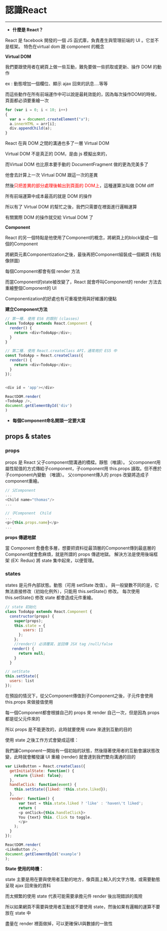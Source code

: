 # 認識React

---

* **什麼是 React？**  

React 是 facebook 開發的一個 JS 函式庫，負責產生與管理前端的 UI 。它並不是框架。  特色在virtual dom 跟 component 的概念  

 **Virtual DOM**

 我們要跟使用者在網頁上做一些互動，難免要做一些抓取或更新、操作 DOM 的動作

ex : 動態增加一個欄位、顯示 ajax 回來的訊息....等等

而這些動作在所有前端運作中可以說是最耗效能的，因為每次操作DOM的時候，頁面都必須要重繪一次  

```js
for (var i = 0; i < 10; i++)
{
  var a = document.createElement("a");
  a.innerHTML = arr[i];
  div.appendChild(a);
}
```

React 在與 DOM 之間的溝通也多了一層 Virtual DOM

Virtual DOM 不是真正的 DOM，是由 js 模擬出來的，

而Virtual DOM 也比原本要手動的 DocumentFragment 做的更為完美多了

他會去計算上一次 Virtual DOM 跟這一次的差異

然後<font color='red'>只把差異的部分處理後輸出到頁面的 DOM上</font>，這種運算法叫做 DOM diff

所有前端運算中成本最高的就是 DOM 的操作

所以有了 Virtual DOM 的幫忙之後，我們只需要在裡面進行邏輯運算

有關實際 DOM 的操作就交給 Virtual DOM 了

 **Component**  

React 的另一個特點是他使用了Component的概念，將網頁上的block變成一個個的Component

將網頁元素Componentization之後，最後再把Component組裝成一個網頁 (有點像拼圖)

每個Component都會有個 render 方法

而當Component的state被改變了，React 就會呼叫Component的 render 方法去重繪整個Component的 UI

Componentization的好處也有可重複使用與好維護的優點  

**建立Component方法**  

```js
// 第一種. 使用 ES6 的類別 (classes)
class TodoApp extends React.Component {
  render() {
    return <div>TodoApp</div>;
  }
}

// 第二種. 使用 React.createClass API，通常用於 ES5 中
const TodoApp = React.createClass({
  render() {
    return <div>TodoApp</div>;
  }
});


<div id = 'app'></div>

ReactDOM.render(
<TodoApp />,
document.getElementById('div')
)
```

* **每個Component命名開頭一定要大寫**  

## **props & states**  

### **props**  

props 是 React 父子component間溝通的橋樑。靜態（唯讀）。
父component用屬性賦值的方式傳給子component，子component用 this.props 讀取。但不應於子component內變動 （唯讀）。
父component傳入的 props 改變將造成子component重繪。  

```js
// 父Component
...
<Child name="thomas"/>
...
```

```js
// 子Component  Child
...
<p>{this.props.name}</p>
...
```

**props 傳遞地獄**

當 Component 愈疊愈多層，想要把資料從最頂層的Component傳到最底層的Component就會愈麻煩，就是所謂的 props 傳遞地獄。
解決方法是使用後端框架 (EX: Redux) 將 state 集中起來，以便管理。

### **states**  

states 是元件內部狀態。動態（可用 setState 改值）。
與一般變數不同的是，它無法直接修改（初始化例外），只能用 this.setState() 修改。
每次使用 this.setState() 修改 state 都會造成元件重繪。  

```js
// state 初始化
class TodoApp extends React.Component {
  constructor(props) {
    super(props);
    this.state = {
        users: []
      };
    };
    //render() 必須覆寫，並回傳 JSX tag /null/false
   render() {
      return null;
    }
  }
```

```js
// setState
this.setState({
  users: list
});
```

在預設的情況下，從父Component傳值到子Component之後，子元件會使用 this.props 來做接值使用

每一個Component都會根據自己的 props 來 render 自己一次，但是因為 props 都是從父元件來的

所以 props 是不能更改的，此時就要使用 state 來達到互動的目的

使用 state 之後工作方式會變成這樣：

我們讓Component一開始有一個初始的狀態，然後隨著使用者的互動會讓狀態改變，此時就會觸發讓 UI 重繪 (render) 就會達到我們雙向溝通的目的  

```js
var LikeButton = React.createClass({
  getInitialState: function() {
    return {liked: false};
  },
  handleClick: function(event) {
    this.setState({liked: !this.state.liked});
  },
  render: function() {
      var text = this.state.liked ? 'like' : 'haven\'t liked';
      return (
      <p onClick={this.handleClick}>
      You {text} this. Click to toggle.
      </p>
    );
  }
});

ReactDOM.render(
<LikeButton />,
document.getElementById('example')
);
```

**State 使用的時機：**

state 主要是用在要與使用者互動的地方，像頁面上輸入的文字方塊，或需要動態呈現 ajax 回來後的資料

而太頻繁的使用 state 代表可能需要承擔元件 render 後出現錯誤的風險

所以如果網頁不需要與使用者互動就不要使用 state，然後如果有邏輯的運算不要放在 state 中

盡量在 render 裡面做掉，可以更確保UI與數據的一致性